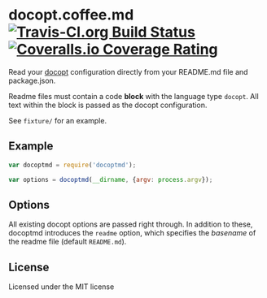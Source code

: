 # docopt.coffee.md [![Travis-CI.org Build Status](https://img.shields.io/travis/Qix-/docopt.md.svg?style=flat-square)](https://travis-ci.org/Qix-/docopt.md) [![Coveralls.io Coverage Rating](https://img.shields.io/coveralls/Qix-/docopt.md.svg?style=flat-square)](https://coveralls.io/r/Qix-/docopt.md)
Read your [docopt](https://github.com/docopt/docopt.coffee) configuration
directly from your README.md file and package.json.

Readme files must contain a code **block** with the language type
`docopt`. All text within the block is passed as the docopt configuration.

See `fixture/` for an example.

## Example
```javascript
var docoptmd = require('docoptmd');

var options = docoptmd(__dirname, {argv: process.argv});
```

## Options
All existing docopt options are passed right through. In addition to these,
docoptmd introduces the `readme` option, which specifies the *basename* of the
readme file (default `README.md`).

## License
Licensed under the MIT license

